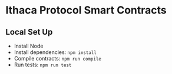# Ithaca Protocol Smart Contracts

## Local Set Up

-   Install Node
-   Install dependencies: `npm install`
-   Compile contracts: `npm run compile`
-   Run tests: `npm run test`
